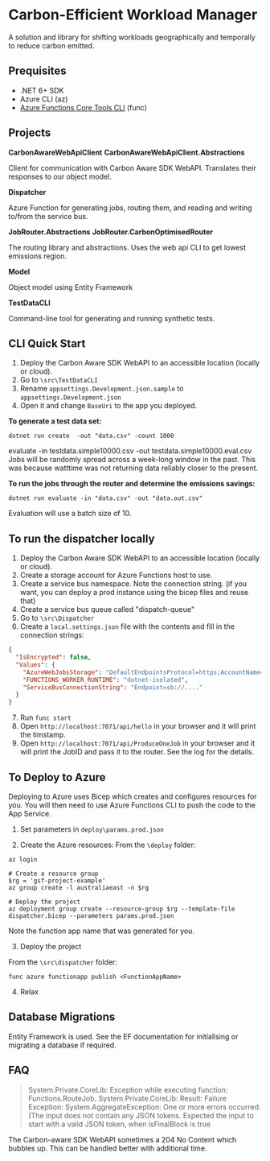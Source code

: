# Carbon-Efficient Workload Manager
A solution and library for shifting workloads geographically and temporally to reduce carbon emitted.

## Prequisites

* .NET 6+ SDK
* Azure CLI (az)
* [Azure Functions Core Tools CLI](https://learn.microsoft.com/en-us/azure/azure-functions/functions-run-local?tabs=v4%2Cwindows%2Ccsharp%2Cportal%2Cbash#v2) (func)

## Projects

**CarbonAwareWebApiClient**
**CarbonAwareWebApiClient.Abstractions**

Client for communication with Carbon Aware SDK WebAPI. Translates their responses to our object model.

**Dispatcher**

Azure Function for generating jobs, routing them, and reading and writing to/from the service bus.

**JobRouter.Abstractions**
**JobRouter.CarbonOptimisedRouter**

The routing library and abstractions. Uses the web api CLI to get lowest emissions region.

**Model**

Object model using Entity Framework

**TestDataCLI**

Command-line tool for generating and running synthetic tests.

## CLI Quick Start

1. Deploy the Carbon Aware SDK WebAPI to an accessible location (locally or cloud).
2. Go to `\src\TestDataCLI`
3. Rename `appsettings.Development.json.sample` to `appsettings.Development.json`
4. Open it and change `BaseUri` to the app you deployed.

**To generate a test data set:**
```pwsh
dotnet run create  -out "data.csv" -count 1000  
```
evaluate
-in testdata.simple10000.csv
-out testdata.simple10000.eval.csv
Jobs will be randomly spread across a week-long window in the past. This was because watttime was not returning data reliably closer to the present.

**To run the jobs through the router and determine the emissions savings:**
```pwsh
dotnet run evaluate -in "data.csv" -out "data.out.csv"
```

Evaluation will use a batch size of 10.

## To run the dispatcher locally

1. Deploy the Carbon Aware SDK WebAPI to an accessible location (locally or cloud).
2. Create a storage account for Azure Functions host to use.
3. Create a service bus namespace. Note the connection string. (if you want, you can deploy a prod instance using the bicep files and reuse that)
4. Create a service bus queue called "dispatch-queue" 
5. Go to `\src\Dispatcher`
6. Create a `local.settings.json` file with the contents and fill in the connection strings:

```json
{
  "IsEncrypted": false,
  "Values": {
    "AzureWebJobsStorage": "DefaultEndpointsProtocol=https;AccountName=.....",
    "FUNCTIONS_WORKER_RUNTIME": "dotnet-isolated",
    "ServiceBusConnectionString": "Endpoint=sb://...."
  }
}
```

7. Run `func start`
8. Open `http://localhost:7071/api/hello` in your browser and it will print the timstamp.
9. Open `http://localhost:7071/api/ProduceOneJob` in your browser and it will print the JobID and pass it to the router. See the log for the details.

## To Deploy to Azure
Deploying to Azure uses Bicep which creates and configures resources for you. You will then need to use Azure Functions CLI to push the code to the App Service.

1. Set parameters in `deploy\params.prod.json`

2. Create the Azure resources:
From the `\deploy` folder:
```pwsh
az login

# Create a resource group
$rg = 'gsf-project-example'
az group create -l australiaeast -n $rg

# Deploy the project
az deployment group create --resource-group $rg --template-file dispatcher.bicep --parameters params.prod.json
```

Note the function app name that was generated for you.

3. Deploy the project

From the `\src\dispatcher` folder:
```pwsh
func azure functionapp publish <FunctionAppName>
```

4. Relax

## Database Migrations
Entity Framework is used. See the EF documentation for initialising or migrating a database if required.

## FAQ

> System.Private.CoreLib: Exception while executing function: Functions.RouteJob. System.Private.CoreLib: Result: Failure
> Exception: System.AggregateException: One or more errors occurred. (The input does not contain any JSON tokens. Expected the input to start with a valid JSON token, when isFinalBlock is true

The Carbon-aware SDK WebAPI sometimes a 204 No Content which bubbles up. This can be handled better with additional time.
